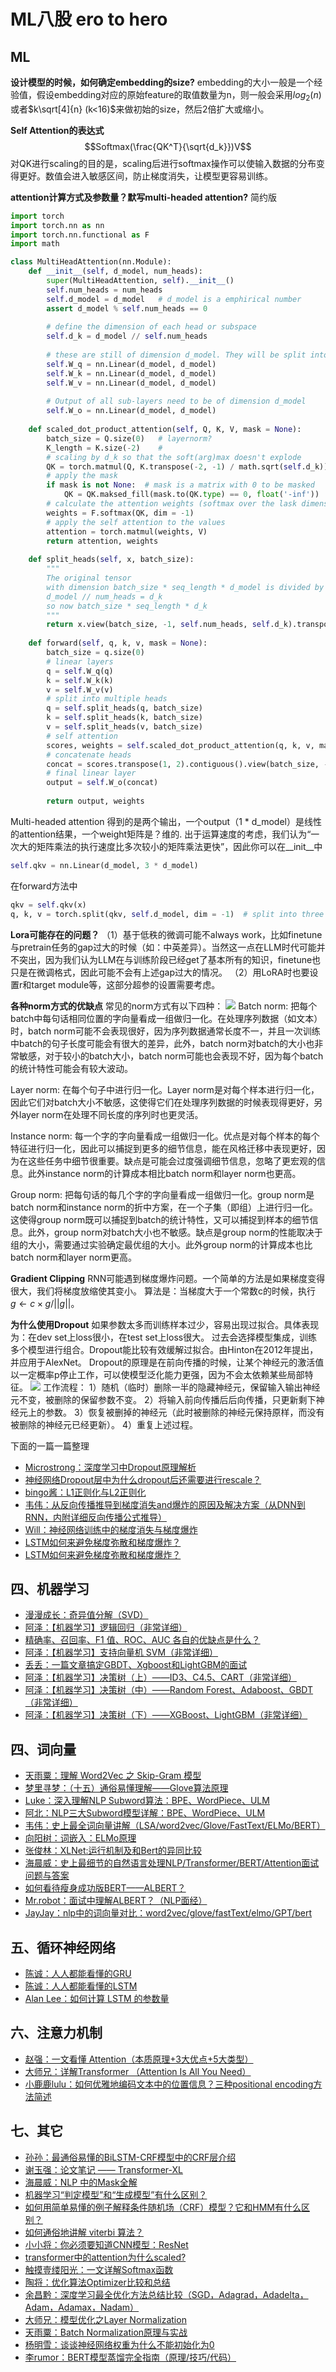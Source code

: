 # ML八股 ero to hero

## ML
**设计模型的时候，如何确定embedding的size?**
embedding的大小一般是一个经验值，假设embedding对应的原始feature的取值数量为n，则一般会采用$log_2(n)$或者$k\sqrt[4]{n} (k<16)$来做初始的size，然后2倍扩大或缩小。

**Self Attention的表达式**
$$Softmax(\frac{QK^T}{\sqrt{d_k}})V$$
对QK进行scaling的目的是，scaling后进行softmax操作可以使输入数据的分布变得更好。数值会进入敏感区间，防止梯度消失，让模型更容易训练。

**attention计算方式及参数量？默写multi-headed attention?**
简约版
```Python
import torch
import torch.nn as nn
import torch.nn.functional as F
import math

class MultiHeadAttention(nn.Module):
	def __init__(self, d_model, num_heads):
		super(MultiHeadAttention, self).__init__()
		self.num_heads = num_heads
		self.d_model = d_model   # d_model is a emphirical number
		assert d_model % self.num_heads == 0
		
		# define the dimension of each head or subspace
		self.d_k = d_model // self.num_heads
		
		# these are still of dimension d_model. They will be split into numbers
		self.W_q = nn.Linear(d_model, d_model)
		self.W_k = nn.Linear(d_model, d_model)
		self.W_v = nn.Linear(d_model, d_model)
		
		# Output of all sub-layers need to be of dimension d_model
		self.W_o = nn.Linear(d_model, d_model)
		
	def scaled_dot_product_attention(self, Q, K, V, mask = None):
		batch_size = Q.size(0)   # layernorm?
		K_length = K.size(-2)    # 
		# scaling by d_k so that the soft(arg)max doesn't explode
		QK = torch.matmul(Q, K.transpose(-2, -1) / math.sqrt(self.d_k))# matrix product of tensors
		# apply the mask
		if mask is not None:  # mask is a matrix with 0 to be masked
			QK = QK.maksed_fill(mask.to(QK.type) == 0, float('-inf'))
		# calculate the attention weights (softmax over the lask dimension)
		weights = F.softmax(QK, dim = -1)
		# apply the self attention to the values
		attention = torch.matmul(weights, V)
		return attention, weights
		
	def split_heads(self, x, batch_size):
		"""
		The original tensor 
		with dimension batch_size * seq_length * d_model is divided by num_heads
		d_model // num_heads = d_k
		so now batch_size * seq_length * d_k
		"""
		return x.view(batch_size, -1, self.num_heads, self.d_k).transpose(1, 2)
		
	def forward(self, q, k, v, mask = None):
		batch_size = q.size(0)
		# linear layers
		q = self.W_q(q)
		k = self.W_k(k)
		v = self.W_v(v)
		# split into multiple heads
		q = self.split_heads(q, batch_size)
		k = self.split_heads(k, batch_size)
		v = self.split_heads(v, batch_size)
		# self attention
		scores, weights = self.scaled_dot_product_attention(q, k, v, mask)
		# concatenate heads
		concat = scores.transpose(1, 2).contiguous().view(batch_size, -1, self.d_model())
		# final linear layer
		output = self.W_o(concat)
		
		return output, weights
```
Multi-headed attention 得到的是两个输出，一个output（1 \* d_model）是线性的attention结果，一个weight矩阵是？维的.
出于运算速度的考虑，我们认为“一次大的矩阵乘法的执行速度比多次较小的矩阵乘法更快”，因此你可以在__init__中
```Python
self.qkv = nn.Linear(d_model, 3 * d_model)
```
在forward方法中
```Python
qkv = self.qkv(x)
q, k, v = torch.split(qkv, self.d_model, dim = -1)  # split into three tensors
```

**Lora可能存在的问题？**
（1）基于低秩的微调可能不always work，比如finetune与pretrain任务的gap过大的时候（如：中英差异）。当然这一点在LLM时代可能并不突出，因为我们认为LLM在与训练阶段已经get了基本所有的知识，finetune也只是在微调格式，因此可能不会有上述gap过大的情况。
（2）用LoRA时也要设置r和target module等，这部分超参的设置需要考虑。

**各种norm方式的优缺点**
常见的norm方式有以下四种：
![](../asset/Pasted%20image%2020230825221344.png)
Batch norm: 把每个batch中每句话相同位置的字向量看成一组做归一化。在处理序列数据（如文本）时，batch norm可能不会表现很好，因为序列数据通常长度不一，并且一次训练中batch的句子长度可能会有很大的差异，此外，batch norm对batch的大小也非常敏感，对于较小的batch大小，batch norm可能也会表现不好，因为每个batch的统计特性可能会有较大波动。

Layer norm: 在每个句子中进行归一化。Layer norm是对每个样本进行归一化，因此它们对batch大小不敏感，这使得它们在处理序列数据的时候表现得更好，另外layer norm在处理不同长度的序列时也更灵活。

Instance norm: 每一个字的字向量看成一组做归一化。优点是对每个样本的每个特征进行归一化，因此可以捕捉到更多的细节信息，能在风格迁移中表现更好，因为在这些任务中细节很重要。缺点是可能会过度强调细节信息，忽略了更宏观的信息。此外instance norm的计算成本相比batch norm和layer norm也更高。

Group norm: 把每句话的每几个字的字向量看成一组做归一化。group norm是batch norm和instance norm的折中方案，在一个子集（即组）上进行归一化。这使得group norm既可以捕捉到batch的统计特性，又可以捕捉到样本的细节信息。此外，group norm对batch大小也不敏感。缺点是group norm的性能取决于组的大小，需要通过实验确定最优组的大小。此外group norm的计算成本也比batch norm和layer norm更高。

**Gradient Clipping**
RNN可能遇到梯度爆炸问题。一个简单的方法是如果梯度变得很大，我们将梯度放缩使其变小。
算法是：当梯度大于一个常数c的时候，执行 $g\leftarrow c\times g/||g||$。


**为什么使用Dropout**
如果参数太多而训练样本过少，容易出现过拟合。具体表现为：在dev set上loss很小，在test set上loss很大。
过去会选择模型集成，训练多个模型进行组合。Dropout能比较有效缓解过拟合。由Hinton在2012年提出，并应用于AlexNet。
Dropout的原理是在前向传播的时候，让某个神经元的激活值以一定概率p停止工作，可以使模型泛化能力更强，因为不会太依赖某些局部特征。
![](Pasted%20image%2020230914203610.png)
工作流程：
1）随机（临时）删除一半的隐藏神经元，保留输入输出神经元不变，被删除的保留参数不变。
2）将输入前向传播后后向传播，只更新剩下神经元上的参数。
3）恢复被删掉的神经元（此时被删除的神经元保持原样，而没有被删除的神经元已经更新）。
4）重复上述过程。


下面的一篇一篇整理
- [Microstrong：深度学习中Dropout原理解析](https://zhuanlan.zhihu.com/p/38200980)
- [神经网络Dropout层中为什么dropout后还需要进行rescale？](https://www.zhihu.com/question/61751133/answer/794717140)
- [bingo酱：L1正则化与L2正则化](https://zhuanlan.zhihu.com/p/35356992)
- [韦伟：从反向传播推导到梯度消失and爆炸的原因及解决方案（从DNN到RNN，内附详细反向传播公式推导）](https://zhuanlan.zhihu.com/p/76772734)
- [Will：神经网络训练中的梯度消失与梯度爆炸](https://zhuanlan.zhihu.com/p/25631496)
- [LSTM如何来避免梯度弥散和梯度爆炸？](https://www.zhihu.com/question/34878706/answer/665429718)
- [LSTM如何来避免梯度弥散和梯度爆炸？](https://www.zhihu.com/question/34878706/answer/931557401)

## 四、机器学习

- [漫漫成长：奇异值分解（SVD）](https://zhuanlan.zhihu.com/p/29846048)
- [阿泽：【机器学习】逻辑回归（非常详细）](https://zhuanlan.zhihu.com/p/74874291)
- [精确率、召回率、F1 值、ROC、AUC 各自的优缺点是什么？](https://www.zhihu.com/question/30643044/answer/1205433761)
- [阿泽：【机器学习】支持向量机 SVM（非常详细）](https://zhuanlan.zhihu.com/p/77750026)
- [丢丢：一篇文章搞定GBDT、Xgboost和LightGBM的面试](https://zhuanlan.zhihu.com/p/148050748)
- [阿泽：【机器学习】决策树（上）——ID3、C4.5、CART（非常详细）](https://zhuanlan.zhihu.com/p/85731206)
- [阿泽：【机器学习】决策树（中）——Random Forest、Adaboost、GBDT （非常详细）](https://zhuanlan.zhihu.com/p/86263786)
- [阿泽：【机器学习】决策树（下）——XGBoost、LightGBM（非常详细）](https://zhuanlan.zhihu.com/p/87885678)

## 四、词向量

- [天雨粟：理解 Word2Vec 之 Skip-Gram 模型](https://zhuanlan.zhihu.com/p/27234078)
- [梦里寻梦：（十五）通俗易懂理解——Glove算法原理](https://zhuanlan.zhihu.com/p/42073620)
- [Luke：深入理解NLP Subword算法：BPE、WordPiece、ULM](https://zhuanlan.zhihu.com/p/86965595)
- [阿北：NLP三大Subword模型详解：BPE、WordPiece、ULM](https://zhuanlan.zhihu.com/p/191648421)
- [韦伟：史上最全词向量讲解（LSA/word2vec/Glove/FastText/ELMo/BERT）](https://zhuanlan.zhihu.com/p/75391062)
- [向阳树：词嵌入：ELMo原理](https://zhuanlan.zhihu.com/p/88993965)
- [张俊林：XLNet:运行机制及和Bert的异同比较](https://zhuanlan.zhihu.com/p/70257427)
- [海晨威：史上最细节的自然语言处理NLP/Transformer/BERT/Attention面试问题与答案](https://zhuanlan.zhihu.com/p/348373259)
- [如何看待瘦身成功版BERT——ALBERT？](https://www.zhihu.com/question/347898375/answer/863537122)
- [Mr.robot：面试中理解ALBERT？（NLP面经）](https://zhuanlan.zhihu.com/p/268130746)
- [JayJay：nlp中的词向量对比：word2vec/glove/fastText/elmo/GPT/bert](https://zhuanlan.zhihu.com/p/56382372)

## 五、循环神经网络

- [陈诚：人人都能看懂的GRU](https://zhuanlan.zhihu.com/p/32481747)
- [陈诚：人人都能看懂的LSTM](https://zhuanlan.zhihu.com/p/32085405)
- [Alan Lee：如何计算 LSTM 的参数量](https://zhuanlan.zhihu.com/p/147496732)

## 六、注意力机制

- [赵强：一文看懂 Attention（本质原理+3大优点+5大类型）](https://zhuanlan.zhihu.com/p/91839581)
- [大师兄：详解Transformer （Attention Is All You Need）](https://zhuanlan.zhihu.com/p/48508221)
- [小鹿鹿lulu：如何优雅地编码文本中的位置信息？三种positional encoding方法简述](https://zhuanlan.zhihu.com/p/121126531)

## 七、其它

- [孙孙：最通俗易懂的BiLSTM-CRF模型中的CRF层介绍](https://zhuanlan.zhihu.com/p/44042528)
- [谢玉强：论文笔记 —— Transformer-XL](https://zhuanlan.zhihu.com/p/70745925)
- [海晨威：NLP 中的Mask全解](https://zhuanlan.zhihu.com/p/139595546)
- [机器学习“判定模型”和“生成模型”有什么区别？](https://www.zhihu.com/question/20446337/answer/256466823)
- [如何用简单易懂的例子解释条件随机场（CRF）模型？它和HMM有什么区别？](https://www.zhihu.com/question/35866596/answer/236886066)
- [如何通俗地讲解 viterbi 算法？](https://www.zhihu.com/question/20136144/answer/763021768)
- [小小将：你必须要知道CNN模型：ResNet](https://zhuanlan.zhihu.com/p/31852747)
- [transformer中的attention为什么scaled?](https://www.zhihu.com/question/339723385/answer/782509914)
- [触摸壹缕阳光：一文详解Softmax函数](https://zhuanlan.zhihu.com/p/105722023)
- [陶将：优化算法Optimizer比较和总结](https://zhuanlan.zhihu.com/p/55150256)
- [余昌黔：深度学习最全优化方法总结比较（SGD，Adagrad，Adadelta，Adam，Adamax，Nadam）](https://zhuanlan.zhihu.com/p/22252270)
- [大师兄：模型优化之Layer Normalization](https://zhuanlan.zhihu.com/p/54530247)
- [天雨粟：Batch Normalization原理与实战](https://zhuanlan.zhihu.com/p/34879333)
- [杨明雪：谈谈神经网络权重为什么不能初始化为0](https://zhuanlan.zhihu.com/p/75879624)
- [李rumor：BERT模型蒸馏完全指南（原理/技巧/代码）](https://zhuanlan.zhihu.com/p/273378905)